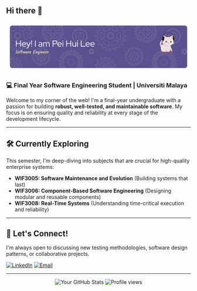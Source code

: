 ## Hi there 👋
![Header](./github-header-banner.png)

### 💻 Final Year Software Engineering Student | Universiti Malaya

Welcome to my corner of the web! I'm a final-year undergraduate with a passion for building **robust, well-tested, and maintainable software**. My focus is on ensuring quality and reliability at every stage of the development lifecycle.

---

## 🛠️ Currently Exploring
This semester, I'm deep-diving into subjects that are crucial for high-quality enterprise systems:
* **WIF3005: Software Maintenance and Evolution** (Building systems that last)
* **WIF3006: Component-Based Software Engineering** (Designing modular and reusable components)
* **WIF3008: Real-Time Systems** (Understanding time-critical execution and reliability)

---

## 🚀 Let's Connect!

I'm always open to discussing new testing methodologies, software design patterns, or collaborative projects.

[![LinkedIn](https://img.shields.io/badge/LinkedIn-0077B5?style=for-the-badge&logo=linkedin&logoColor=white)]([https://www.linkedin.com/in/lee-pei-hui/])
[![Email](https://img.shields.io/badge/Email-D14836?style=for-the-badge&logo=gmail&logoColor=white)](mailto:[leepeihui.lph@gmail.com])

---

<p align="center">
    <img src="https://github-readme-stats.vercel.app/api?username=PeiHui369&show_icons=true&theme=vue-dark&hide_title=true" alt="Your GitHub Stats" />
    <img src="https://komarev.com/ghpvc/?username=PeiHui369&color=blue" alt="Profile views" />
</p>


